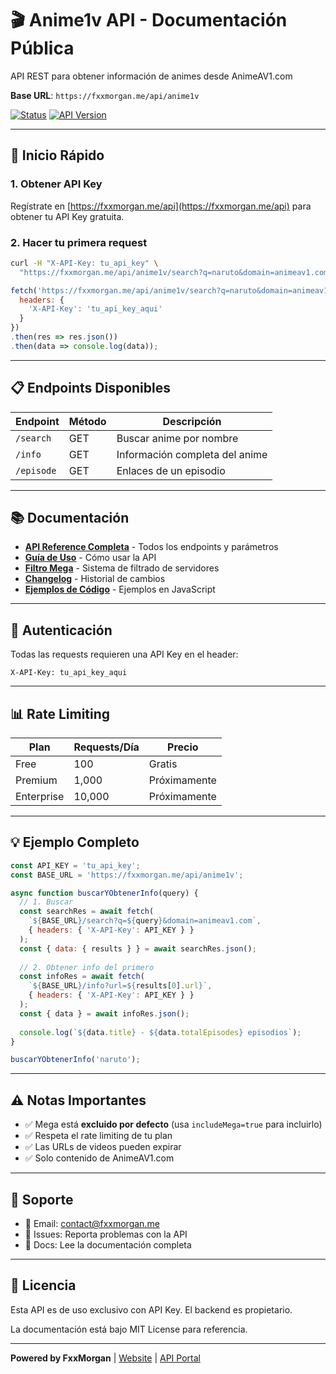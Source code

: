 # 🎬 Anime1v API - Documentación Pública

API REST para obtener información de animes desde AnimeAV1.com

**Base URL**: `https://fxxmorgan.me/api/anime1v`

[![Status](https://img.shields.io/badge/status-online-success)](https://fxxmorgan.me/api/anime1v)
[![API Version](https://img.shields.io/badge/version-1.0.0-blue)](https://fxxmorgan.me/api/anime1v)

---

## 🚀 Inicio Rápido

### 1. Obtener API Key

Regístrate en [https://fxxmorgan.me/api](https://fxxmorgan.me/api) para obtener tu API Key gratuita.

### 2. Hacer tu primera request

```bash
curl -H "X-API-Key: tu_api_key" \
  "https://fxxmorgan.me/api/anime1v/search?q=naruto&domain=animeav1.com"
```

```javascript
fetch('https://fxxmorgan.me/api/anime1v/search?q=naruto&domain=animeav1.com', {
  headers: {
    'X-API-Key': 'tu_api_key_aqui'
  }
})
.then(res => res.json())
.then(data => console.log(data));
```

---

## 📋 Endpoints Disponibles

| Endpoint | Método | Descripción |
|----------|--------|-------------|
| `/search` | GET | Buscar anime por nombre |
| `/info` | GET | Información completa del anime |
| `/episode` | GET | Enlaces de un episodio |

---

## 📚 Documentación

- **[API Reference Completa](anime-scraper-api.md)** - Todos los endpoints y parámetros
- **[Guía de Uso](GUIA-ANIME-API.md)** - Cómo usar la API
- **[Filtro Mega](MEGA-FILTER-INFO.md)** - Sistema de filtrado de servidores
- **[Changelog](CAMBIOS-ANIMEAV1.md)** - Historial de cambios
- **[Ejemplos de Código](ejemplo-anime-api.js)** - Ejemplos en JavaScript

---

## 🔑 Autenticación

Todas las requests requieren una API Key en el header:

```http
X-API-Key: tu_api_key_aqui
```

---

## 📊 Rate Limiting

| Plan | Requests/Día | Precio |
|------|-------------|--------|
| Free | 100 | Gratis |
| Premium | 1,000 | Próximamente |
| Enterprise | 10,000 | Próximamente |

---

## 💡 Ejemplo Completo

```javascript
const API_KEY = 'tu_api_key';
const BASE_URL = 'https://fxxmorgan.me/api/anime1v';

async function buscarYObtenerInfo(query) {
  // 1. Buscar
  const searchRes = await fetch(
    `${BASE_URL}/search?q=${query}&domain=animeav1.com`,
    { headers: { 'X-API-Key': API_KEY } }
  );
  const { data: { results } } = await searchRes.json();
  
  // 2. Obtener info del primero
  const infoRes = await fetch(
    `${BASE_URL}/info?url=${results[0].url}`,
    { headers: { 'X-API-Key': API_KEY } }
  );
  const { data } = await infoRes.json();
  
  console.log(`${data.title} - ${data.totalEpisodes} episodios`);
}

buscarYObtenerInfo('naruto');
```

---

## ⚠️ Notas Importantes

- ✅ Mega está **excluido por defecto** (usa `includeMega=true` para incluirlo)
- ✅ Respeta el rate limiting de tu plan
- ✅ Las URLs de videos pueden expirar
- ✅ Solo contenido de AnimeAV1.com

---

## 🐛 Soporte

- 📧 Email: contact@fxxmorgan.me
- 🐛 Issues: Reporta problemas con la API
- 📖 Docs: Lee la documentación completa

---

## 📄 Licencia

Esta API es de uso exclusivo con API Key. El backend es propietario.

La documentación está bajo MIT License para referencia.

---

**Powered by FxxMorgan** | [Website](https://fxxmorgan.me) | [API Portal](https://fxxmorgan.me/api)
